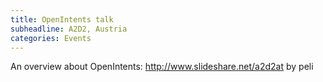 ```yaml
---
title: OpenIntents talk
subheadline: A2D2, Austria
categories: Events
---
```

An overview about OpenIntents: http://www.slideshare.net/a2d2at
by peli
